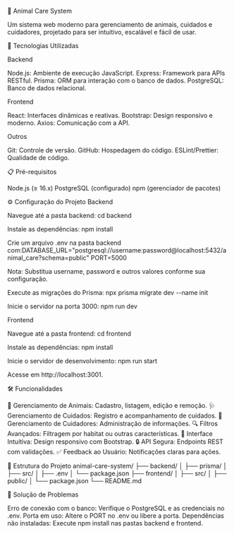 

🐾 Animal Care System


Um sistema web moderno para gerenciamento de animais, cuidados e cuidadores, projetado para ser intuitivo, escalável e fácil de usar.


🚀 Tecnologias Utilizadas

Backend

Node.js: Ambiente de execução JavaScript.
Express: Framework para APIs RESTful.
Prisma: ORM para interação com o banco de dados.
PostgreSQL: Banco de dados relacional.

Frontend

React: Interfaces dinâmicas e reativas.
Bootstrap: Design responsivo e moderno.
Axios: Comunicação com a API.

Outros

Git: Controle de versão.
GitHub: Hospedagem do código.
ESLint/Prettier: Qualidade de código.


📋 Pré-requisitos

Node.js (≥ 16.x)
PostgreSQL (configurado)
npm (gerenciador de pacotes)


⚙️ Configuração do Projeto
Backend

Navegue até a pasta backend: cd backend


Instale as dependências: npm install


Crie um arquivo .env na pasta backend com:DATABASE_URL="postgresql://username:password@localhost:5432/animal_care?schema=public"
PORT=5000


Nota: Substitua username, password e outros valores conforme sua configuração.


Execute as migrações do Prisma: npx prisma migrate dev --name init


Inicie o servidor na porta 3000: npm run dev



Frontend

Navegue até a pasta frontend: cd frontend


Instale as dependências: npm install


Inicie o servidor de desenvolvimento: npm run start


Acesse em http://localhost:3001.




🛠️ Funcionalidades

🐘 Gerenciamento de Animais: Cadastro, listagem, edição e remoção.
🩺 Gerenciamento de Cuidados: Registro e acompanhamento de cuidados.
👷 Gerenciamento de Cuidadores: Administração de informações.
🔍 Filtros Avançados: Filtragem por habitat ou outras características.
📱 Interface Intuitiva: Design responsivo com Bootstrap.
🔒 API Segura: Endpoints REST com validações.
✅ Feedback ao Usuário: Notificações claras para ações.


📂 Estrutura do Projeto
animal-care-system/
├── backend/
│   ├── prisma/
│   ├── src/
│   ├── .env
│   └── package.json
├── frontend/
│   ├── src/
│   ├── public/
│   └── package.json
└── README.md



🐞 Solução de Problemas

Erro de conexão com o banco: Verifique o PostgreSQL e as credenciais no .env.
Porta em uso: Altere o PORT no .env ou libere a porta.
Dependências não instaladas: Execute npm install nas pastas backend e frontend.
